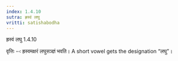 ```yaml
---
index: 1.4.10
sutra: ह्रस्वं लघु
vritti: satishabodha
---
```



 ह्रस्‍वं लघु 1.4.10 


वृत्तिः --ः ह्रस्वमक्षरं लघुसञ्ज्ञं भवति। A short vowel gets the designation “लघु”। 


